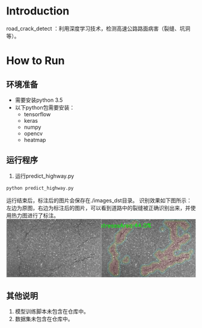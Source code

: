 # Introduction
road_crack_detect ：利用深度学习技术，检测高速公路路面病害（裂缝、坑洞等）。

# How to Run
## 环境准备
- 需要安装python 3.5
- 以下python包需要安装：
  - tensorflow
  - keras
  - numpy
  - opencv
  - heatmap

## 运行程序
1. 运行predict_highway.py
  ```bash
  python predict_highway.py
  ```
运行结束后，标注后的图片会保存在./images_dst目录。
识别效果如下图所示：
左边为原图，右边为标注后的图片，可以看到道路中的裂缝被正确识别出来，并使用热力图进行了标注。
![](assets/markdown-img-paste-20200614174804177.png)


## 其他说明
1. 模型训练脚本未包含在仓库中。
2. 数据集未包含在仓库中。
